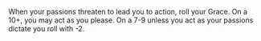 When your passions threaten to lead you to action, roll your Grace. On a 10+, you may act as you please. On a 7-9 unless you act as your passions dictate you roll with -2.